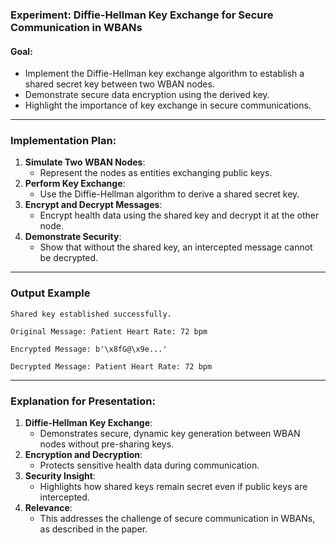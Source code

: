 ### Experiment: **Diffie-Hellman Key Exchange for Secure Communication in WBANs**

#### Goal:

- Implement the Diffie-Hellman key exchange algorithm to establish a shared secret key between two WBAN nodes.
- Demonstrate secure data encryption using the derived key.
- Highlight the importance of key exchange in secure communications.

---

### Implementation Plan:

1. **Simulate Two WBAN Nodes**:
   - Represent the nodes as entities exchanging public keys.
2. **Perform Key Exchange**:
   - Use the Diffie-Hellman algorithm to derive a shared secret key.
3. **Encrypt and Decrypt Messages**:
   - Encrypt health data using the shared key and decrypt it at the other node.
4. **Demonstrate Security**:
   - Show that without the shared key, an intercepted message cannot be decrypted.

---

### Output Example

```plaintext
Shared key established successfully.

Original Message: Patient Heart Rate: 72 bpm

Encrypted Message: b'\x8fG@\x9e...'

Decrypted Message: Patient Heart Rate: 72 bpm
```

---

### Explanation for Presentation:

1. **Diffie-Hellman Key Exchange**:
   - Demonstrates secure, dynamic key generation between WBAN nodes without pre-sharing keys.
2. **Encryption and Decryption**:
   - Protects sensitive health data during communication.
3. **Security Insight**:
   - Highlights how shared keys remain secret even if public keys are intercepted.
4. **Relevance**:
   - This addresses the challenge of secure communication in WBANs, as described in the paper.

